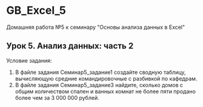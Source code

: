 # GB_Excel_5
Домашняя работа №5 к семинару "Основы анализа данных в Excel"

## Урок 5. Анализ данных: часть 2
Условие задания:
1. В файле задания Семинар5_задание1 создайте сводную таблицу, вычисляющую средние командировочные с разбивкой по кафедрам.
2. В файле задания Семинар5_задание3 найдите, сколько домов с общим количеством спален и ванных комнат не более пяти продано более чем за 3 000 000 рублей.
